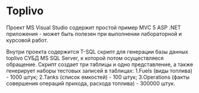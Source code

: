 # Toplivo
Проект MS Visual Studio содержит простой пример MVC 5 ASP .NET приложения - может быть полезен при выполнении лабораторной и  курсовой работ.

Внутри проекта содержится T-SQL скрипт для генерации базы данных toplivo СУБД MS SQL Server, к которой потом осуществляеся обращение. Скрипт создает три таблицы и одно представление, а также генерирует наборы тестовых записей в таблицах:
1.Fuels (виды топлива) - 1000 штук;
2.Tanks (список емкостей) - 100 штук;
3.Operations (факты совершения операций прихода, расхода топлива) - 300000 штук.


